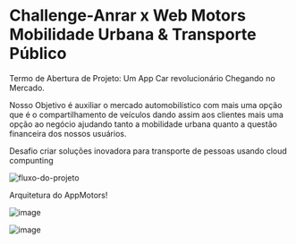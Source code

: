 # Challenge-Anrar x Web Motors Mobilidade Urbana & Transporte Público

Termo de Abertura de Projeto:
Um App Car revolucionário Chegando no Mercado.

Nosso Objetivo é auxiliar o mercado automobilístico com mais uma opção que é o compartilhamento de veículos dando assim aos clientes mais uma opção ao negócio ajudando tanto a mobilidade urbana quanto a questão financeira dos nossos usuários.

Desafio
criar soluções inovadora para transporte de pessoas usando cloud compunting

![fluxo-do-projeto](Fluxo-de-versao-app.jpg)

Arquitetura do AppMotors!

![image](https://user-images.githubusercontent.com/80016470/192906070-a5a16dd2-ea76-4476-8372-15bdc389f99a.png)

![image](https://user-images.githubusercontent.com/80016470/191867463-2989d464-f018-4916-9668-48cc7a9c4c34.png)
